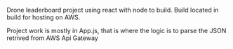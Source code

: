 Drone leaderboard project using react with node to build. Build located in build for hosting on AWS.

Project work is mostly in App.js, that is where the logic is to parse the JSON retrived from AWS Api Gateway


